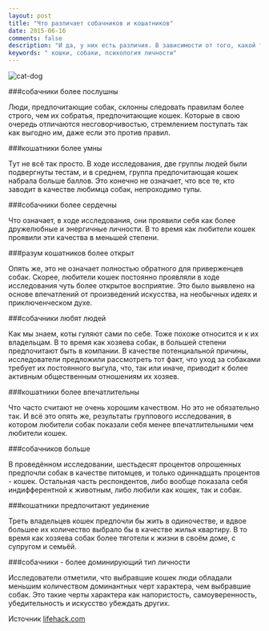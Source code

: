 ```yaml
---
layout: post
title: "Что различает собачников и кошатников"
date: 2015-06-16
comments: false
description: "И да, у них есть различия. В зависимости от того, какой тип животного они предпочитают, люди отличаются предпочтениями в жизни и взаимоотношениях."
keywords: " кошки, собаки, психология личности"
---
```


![cat-dog](http://s019.radikal.ru/i637/1507/5d/70b0a6fd7782.jpg "cat-dog")

###собачники более послушны

Люди, предпочитающие собак, склонны следовать правилам более строго, чем их собратья, предпочитающие кошек. Которые в свою очередь отличаются несговорчивостью, стремлением поступать так как выгодно им, даже если это против правил.

###кошатники более умны

Тут не всё так просто. В ходе исследования, две группы людей были подвергнуты тестам, и в среднем, группа предпочитающая кошек набрала больше баллов. Это конечно не означает, что все те, кто заводит в качестве любимца собак, непроходимо тупы.

###собачники более сердечны

Что означает, в ходе исследования, они проявили себя как более дружелюбные и энергичные личности. В то время как любители кошек проявили эти качества в меньшей степени.

###разум кошатников более открыт

Опять же, это не означает полностью обратного для приверженцев собак. Скорее, любители кошек постоянно проявляли в ходе исследования чуть более открытое восприятие. Это было выявлено на основе впечатлений от произведений искусства, на необычных идеях и приключенческом духе.

###собачники любят людей

Как мы знаем, коты гуляют сами по себе. Тоже похоже относится и к их владельцам. В то время как хозяева собак, в большей степени предпочитают быть в компании. В качестве потенциальной причины, исследователи предложили рассмотреть тот факт, что уход за собаками требует их постоянного выгула, что, так или иначе, приводит к более активным общественным отношениям их хозяев.

###кошатники более впечатлительны

Что часто считают не очень хорошим качеством. Но это не обязательно так. И всё это опять же, результаты группового исследования, в котором любители собак показали себя менее впечатлительными чем любители кошек.

###собачников больше

В проведённом исследовании, шестьдесят процентов опрошенных предпочли собак в качестве питомцев, и только одиннадцать процентов - кошек. Остальная часть респондентов, либо вообще показала себя индифферентной к животным, либо любили как кошек, так и собак.

###кошатники предпочитают уединение

Треть владельцев кошек предпочли бы жить в одиночестве, и вдвое большее их количество выбрало бы в качестве жилья квартиру. В то время как хозяева собак более тяготели к жизни в своём доме, с супругом и семьёй.

###собачники - более доминирующий тип личности

Исследователи отметили, что выбравшие кошек люди обладали меньшим количеством доминантных черт характера, чем выбравшие собак. Это такие черты характера как напористость, самоуверенность, убедительность и искусство убеждать других.

Источник [lifehack.com](http://www.lifehack.org/articles/lifestyle/10-differences-between-dog-lovers-and-cat-lovers.html)

